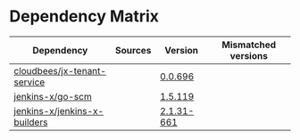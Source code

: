 # Dependency Matrix

Dependency | Sources | Version | Mismatched versions
---------- | ------- | ------- | -------------------
[cloudbees/jx-tenant-service](https://github.com/cloudbees/jx-tenant-service) |  | [0.0.696](https://github.com/cloudbees/jx-tenant-service/releases/tag/v0.0.696) | 
[jenkins-x/go-scm](https://github.com/jenkins-x/go-scm) |  | [1.5.119]() | 
[jenkins-x/jenkins-x-builders](https://github.com/jenkins-x/jenkins-x-builders) |  | [2.1.31-661]() | 
